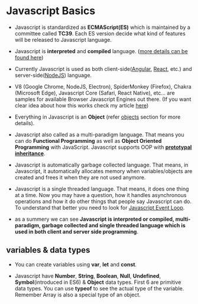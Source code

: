 # Javascript Basics

* Javascript is standardized as **ECMAScript(ES)** which is maintained by a committee called **TC39**. Each ES version decide what kind of features will be released to Javascript language.

* Javascript is **interpreted** and **compiled** language. ([more details can be found here](https://medium.com/@lsampath999/do-you-know-how-exactly-browser-works-9f510321ee9e))

* Currently Javascript is used as both client-side([Angular](https://angular.io/), [React](https://reactjs.org/), etc.) and server-side([NodeJS](https://nodejs.org/en/)) language.

* V8 (Google Chrome, NodeJS, Electron), SpiderMonkey (Firefox), Chakra (Microsoft Edge), Javascript Core (Safari, React Native), etc… are samples for available Browser Javascript Engines out there. (If you want clear idea about how this works check my article [here](https://medium.com/@lsampath999/do-you-know-how-exactly-browser-works-9f510321ee9e))

* Everything in Javascript is an **Object** (refer [objects](https://github.com/lahiruz/JS-Interview/blob/master/basics/objects.md) section for more details).

* Javascript also called as a multi-paradigm language. That means you can do **Functional Programming** as well as **Object Oriented Programming** with JavaScript. Javascript supports OOP with [**prototypal inheritance**](https://github.com/lahiruz/JS-Interview/blob/master/basics/prototype.md).

* Javascript is automatically garbage collected language. That means, in Javascript, it automatically allocates memory when variables/objects are created and frees it when they are not used anymore.

* Javascript is a single threaded language. That means, it does one thing at a time. Now you may have a question, how it handles asynchronous operations and how it do other things that people say Javascript can do. To understand that better you need to look for [Javascript Event Loop](https://www.youtube.com/watch?v=8aGhZQkoFbQ&ab_channel=JSConf).

* as a summery we can see **Javascript is interpreted or compiled, multi-paradigm, garbage collected and single threaded language which is used in both client and server side programming**.

## variables & data types

* You can create variables using **var**, **let** and **const**.

* Javascript have **Number**, **String**, **Boolean**, **Null**, **Undefined**, **Symbol**(introduced in ES6) & **Object** data types. First 6 are primitive data types. You can use **typeof** to see the actual type of the variable. Remember Array is also a special type of an object.
